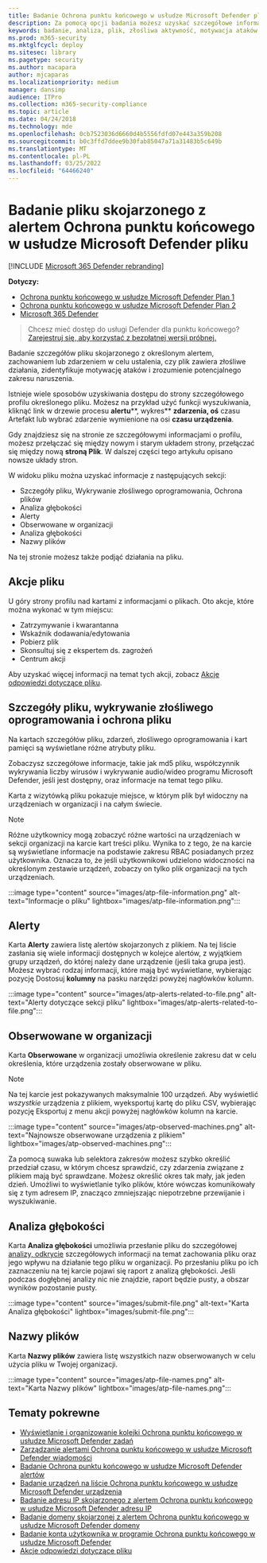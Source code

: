 ```yaml
---
title: Badanie Ochrona punktu końcowego w usłudze Microsoft Defender plików
description: Za pomocą opcji badania możesz uzyskać szczegółowe informacje na temat plików skojarzonych z alertami, zachowaniami lub zdarzeniami.
keywords: badanie, analiza, plik, złośliwa aktywność, motywacja ataków, dogłębna analiza, raport dogłębnej analizy
ms.prod: m365-security
ms.mktglfcycl: deploy
ms.sitesec: library
ms.pagetype: security
ms.author: macapara
author: mjcaparas
ms.localizationpriority: medium
manager: dansimp
audience: ITPro
ms.collection: m365-security-compliance
ms.topic: article
ms.date: 04/24/2018
ms.technology: mde
ms.openlocfilehash: 0cb7523036d6660d4b5556fdfd07e443a359b208
ms.sourcegitcommit: b0c3ffd7ddee9b30fab85047a71a31483b5c649b
ms.translationtype: MT
ms.contentlocale: pl-PL
ms.lasthandoff: 03/25/2022
ms.locfileid: "64466240"
---
```

# <a name="investigate-a-file-associated-with-a-microsoft-defender-for-endpoint-alert"></a>Badanie pliku skojarzonego z alertem Ochrona punktu końcowego w usłudze Microsoft Defender pliku

[!INCLUDE [Microsoft 365 Defender rebranding](../../includes/microsoft-defender.md)]

**Dotyczy:**
- [Ochrona punktu końcowego w usłudze Microsoft Defender Plan 1](https://go.microsoft.com/fwlink/p/?linkid=2154037)
- [Ochrona punktu końcowego w usłudze Microsoft Defender Plan 2](https://go.microsoft.com/fwlink/p/?linkid=2154037)
- [Microsoft 365 Defender](https://go.microsoft.com/fwlink/?linkid=2118804)


> Chcesz mieć dostęp do usługi Defender dla punktu końcowego? [Zarejestruj się, aby korzystać z bezpłatnej wersji próbnej.](https://signup.microsoft.com/create-account/signup?products=7f379fee-c4f9-4278-b0a1-e4c8c2fcdf7e&ru=https://aka.ms/MDEp2OpenTrial?ocid=docs-wdatp-investigatefiles-abovefoldlink)

Badanie szczegółów pliku skojarzonego z określonym alertem, zachowaniem lub zdarzeniem w celu ustalenia, czy plik zawiera złośliwe działania, zidentyfikuje motywację ataków i zrozumienie potencjalnego zakresu naruszenia.

Istnieje wiele sposobów uzyskiwania dostępu do strony szczegółowego profilu określonego pliku. Możesz na przykład użyć funkcji wyszukiwania, kliknąć link w drzewie procesu **alertu****, wykres** **zdarzenia, oś** czasu Artefakt lub wybrać zdarzenie wymienione na osi **czasu urządzenia**.

Gdy znajdziesz się na stronie ze szczegółowymi informacjami o profilu, możesz przełączać się między nowym i starym układem strony, przełączać się między nową **stroną Plik**. W dalszej części tego artykułu opisano nowsze układy stron.

W widoku pliku można uzyskać informacje z następujących sekcji:

- Szczegóły pliku, Wykrywanie złośliwego oprogramowania, Ochrona plików
- Analiza głębokości
- Alerty
- Obserwowane w organizacji
- Analiza głębokości
- Nazwy plików

Na tej stronie możesz także podjąć działania na pliku.

## <a name="file-actions"></a>Akcje pliku

U góry strony profilu nad kartami z informacjami o plikach. Oto akcje, które można wykonać w tym miejscu:

- Zatrzymywanie i kwarantanna
- Wskaźnik dodawania/edytowania
- Pobierz plik
- Skonsultuj się z ekspertem ds. zagrożeń
- Centrum akcji

Aby uzyskać więcej informacji na temat tych akcji, zobacz [Akcje odpowiedzi dotyczące pliku](respond-file-alerts.md).

## <a name="file-details-malware-detection-and-file-prevalence"></a>Szczegóły pliku, wykrywanie złośliwego oprogramowania i ochrona pliku

Na kartach szczegółów pliku, zdarzeń, złośliwego oprogramowania i kart pamięci są wyświetlane różne atrybuty pliku.

Zobaczysz szczegółowe informacje, takie jak md5 pliku, współczynnik wykrywania liczby wirusów i wykrywanie audio/wideo programu Microsoft Defender, jeśli jest dostępny, oraz informacje na temat tego pliku.

Karta z wizytówką pliku pokazuje miejsce, w którym plik był widoczny na urządzeniach w organizacji i na całym świecie.

> [!NOTE]
> Różne użytkownicy mogą zobaczyć różne wartości na urządzeniach w sekcji organizacji  na karcie kart treści pliku. Wynika to z tego, że na karcie są wyświetlane informacje na podstawie zakresu RBAC posiadanych przez użytkownika. Oznacza to, że jeśli użytkownikowi udzielono widoczności na określonym zestawie urządzeń, zobaczy on tylko plik organizacji na tych urządzeniach.

:::image type="content" source="images/atp-file-information.png" alt-text="Informacje o pliku" lightbox="images/atp-file-information.png":::

## <a name="alerts"></a>Alerty

Karta **Alerty** zawiera listę alertów skojarzonych z plikiem. Na tej liście zasłania się wiele informacji dostępnych w kolejce alertów, z wyjątkiem grupy urządzeń, do której należy dane urządzenie (jeśli taka grupa jest). Możesz wybrać rodzaj informacji, które mają być wyświetlane, wybierając pozycję Dostosuj **kolumny** na pasku narzędzi powyżej nagłówków kolumn.

:::image type="content" source="images/atp-alerts-related-to-file.png" alt-text="Alerty dotyczące sekcji pliku" lightbox="images/atp-alerts-related-to-file.png":::

## <a name="observed-in-organization"></a>Obserwowane w organizacji

Karta **Obserwowane** w organizacji umożliwia określenie zakresu dat w celu określenia, które urządzenia zostały obserwowane w pliku.

> [!NOTE]
> Na tej karcie jest pokazywanych maksymalnie 100 urządzeń. Aby wyświetlić _wszystkie_ urządzenia z plikiem, wyeksportuj kartę do pliku  CSV, wybierając pozycję Eksportuj z menu akcji powyżej nagłówków kolumn na karcie.

:::image type="content" source="images/atp-observed-machines.png" alt-text="Najnowsze obserwowane urządzenia z plikiem" lightbox="images/atp-observed-machines.png":::

Za pomocą suwaka lub selektora zakresów możesz szybko określić przedział czasu, w którym chcesz sprawdzić, czy zdarzenia związane z plikiem mają być sprawdzane. Możesz określić okres tak mały, jak jeden dzień. Umożliwi to wyświetlanie tylko plików, które wówczas komunikowały się z tym adresem IP, znacząco zmniejszając niepotrzebne przewijanie i wyszukiwanie.

## <a name="deep-analysis"></a>Analiza głębokości

Karta **Analiza głębokości** umożliwia przesłanie pliku do szczegółowej [analizy, odkrycie](respond-file-alerts.md#deep-analysis) szczegółowych informacji na temat zachowania pliku oraz jego wpływu na działanie tego pliku w organizacji. Po przesłaniu pliku po ich zaznaczeniu na tej karcie pojawi się raport z analizą głębokości. Jeśli podczas dogłębnej analizy nic nie znajdzie, raport będzie pusty, a obszar wyników pozostanie pusty.

:::image type="content" source="images/submit-file.png" alt-text="Karta Analiza głębokości" lightbox="images/submit-file.png":::

## <a name="file-names"></a>Nazwy plików

Karta **Nazwy plików** zawiera listę wszystkich nazw obserwowanych w celu użycia pliku w Twojej organizacji.

:::image type="content" source="images/atp-file-names.png" alt-text="Karta Nazwy plików" lightbox="images/atp-file-names.png":::

## <a name="related-topics"></a>Tematy pokrewne

- [Wyświetlanie i organizowanie kolejki Ochrona punktu końcowego w usłudze Microsoft Defender zadań](alerts-queue.md)
- [Zarządzanie alertami Ochrona punktu końcowego w usłudze Microsoft Defender wiadomości](manage-alerts.md)
- [Badanie Ochrona punktu końcowego w usłudze Microsoft Defender alertów](investigate-alerts.md)
- [Badanie urządzeń na liście Ochrona punktu końcowego w usłudze Microsoft Defender urządzenia](investigate-machines.md)
- [Badanie adresu IP skojarzonego z alertem Ochrona punktu końcowego w usłudze Microsoft Defender adresu IP](investigate-ip.md)
- [Badanie domeny skojarzonej z alertem Ochrona punktu końcowego w usłudze Microsoft Defender domeny](investigate-domain.md)
- [Badanie konta użytkownika w programie Ochrona punktu końcowego w usłudze Microsoft Defender](investigate-user.md)
- [Akcje odpowiedzi dotyczące pliku](respond-file-alerts.md)
